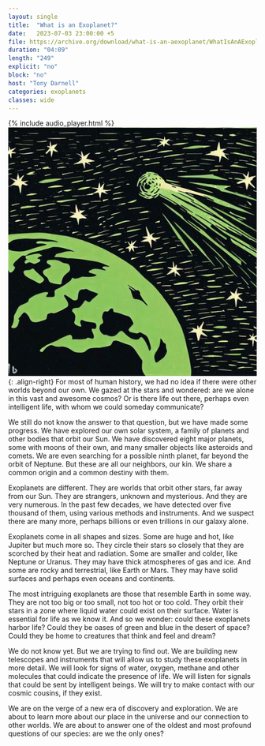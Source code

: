 ```yaml
---
layout: single
title:  "What is an Exoplanet?"
date:   2023-07-03 23:00:00 +5
file: https://archive.org/download/what-is-an-aexoplanet/WhatIsAnAExoplanet.mp3
duration: "04:09"
length: "249"
explicit: "no"
block: "no"
host: "Tony Darnell"
categories: exoplanets
classes: wide
---
```


{% include audio_player.html %} 
![ExoplanetWoodcut](/assets/images/ExoplanetComet_woodcut_sml.jpeg){: .align-right}
For most of human history, we had no idea if there were other worlds beyond our own. We gazed at the stars and wondered: are we alone in this vast and awesome cosmos? Or is there life out there, perhaps even intelligent life, with whom we could someday communicate?

We still do not know the answer to that question, but we have made some progress. We have explored our own solar system, a family of planets and other bodies that orbit our Sun. We have discovered eight major planets, some with moons of their own, and many smaller objects like asteroids and comets. We are even searching for a possible ninth planet, far beyond the orbit of Neptune. But these are all our neighbors, our kin. We share a common origin and a common destiny with them.

Exoplanets are different. They are worlds that orbit other stars, far away from our Sun. They are strangers, unknown and mysterious. And they are very numerous. In the past few decades, we have detected over five thousand of them, using various methods and instruments. And we suspect there are many more, perhaps billions or even trillions in our galaxy alone.


Exoplanets come in all shapes and sizes. Some are huge and hot, like Jupiter but much more so. They circle their stars so closely that they are scorched by their heat and radiation. Some are smaller and colder, like Neptune or Uranus. They may have thick atmospheres of gas and ice. And some are rocky and terrestrial, like Earth or Mars. They may have solid surfaces and perhaps even oceans and continents.


The most intriguing exoplanets are those that resemble Earth in some way. They are not too big or too small, not too hot or too cold. They orbit their stars in a zone where liquid water could exist on their surface. Water is essential for life as we know it. And so we wonder: could these exoplanets harbor life? Could they be oases of green and blue in the desert of space? Could they be home to creatures that think and feel and dream?


We do not know yet. But we are trying to find out. We are building new telescopes and instruments that will allow us to study these exoplanets in more detail. We will look for signs of water, oxygen, methane and other molecules that could indicate the presence of life. We will listen for signals that could be sent by intelligent beings. We will try to make contact with our cosmic cousins, if they exist.


We are on the verge of a new era of discovery and exploration. We are about to learn more about our place in the universe and our connection to other worlds. We are about to answer one of the oldest and most profound questions of our species: are we the only ones?
